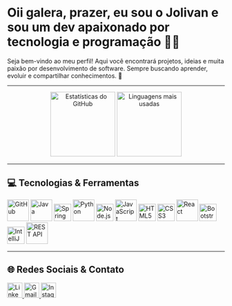 # Oii galera, prazer, eu sou o Jolivan e sou um dev apaixonado por tecnologia e programação 🧑‍💻

Seja bem-vindo ao meu perfil! Aqui você encontrará projetos, ideias e muita paixão por desenvolvimento de software. Sempre buscando aprender, evoluir e compartilhar conhecimentos. 🚀

---

<div align="center">
  <img src="https://github-readme-stats.vercel.app/api?username=JolivanAbreu&hide_title=false&hide_rank=false&show_icons=true&include_all_commits=true&count_private=true&theme=dracula&locale=en&hide_border=false&order=1" height="150" alt="Estatísticas do GitHub" />
  <img src="https://github-readme-stats.vercel.app/api/top-langs?username=JolivanAbreu&locale=en&layout=compact&card_width=320&langs_count=5&theme=dracula&hide_border=false&order=2" height="150" alt="Linguagens mais usadas" />
</div>

---

## 💻 Tecnologias & Ferramentas
<div align="left">
  <img src="https://techstack-generator.vercel.app/github-icon.svg" alt="GitHub" width="50" height="50" />
  <img src="https://techstack-generator.vercel.app/java-icon.svg" alt="Java" width="50" height="50" />
  <img src="https://cdn.jsdelivr.net/gh/devicons/devicon/icons/spring/spring-original.svg" height="40" alt="Spring logo" />
  <img src="https://techstack-generator.vercel.app/python-icon.svg" alt="Python" width="50" height="50" />
  <img src="https://cdn.jsdelivr.net/gh/devicons/devicon/icons/nodejs/nodejs-original.svg" height="40" alt="Node.js logo" />
  <img src="https://techstack-generator.vercel.app/js-icon.svg" alt="JavaScript" width="50" height="50" />
  <img src="https://cdn.jsdelivr.net/gh/devicons/devicon/icons/html5/html5-original.svg" height="40" alt="HTML5 logo" />
  <img src="https://cdn.jsdelivr.net/gh/devicons/devicon/icons/css3/css3-original.svg" height="40" alt="CSS3 logo" />
  <img src="https://techstack-generator.vercel.app/react-icon.svg" alt="React" width="50" height="50" />
  <img src="https://cdn.jsdelivr.net/gh/devicons/devicon/icons/bootstrap/bootstrap-original.svg" height="40" alt="Bootstrap logo" />
  <img src="https://cdn.jsdelivr.net/gh/devicons/devicon/icons/intellij/intellij-original.svg" height="40" alt="IntelliJ IDEA logo" />
  <img src="https://techstack-generator.vercel.app/restapi-icon.svg" alt="REST API" width="50" height="50" />
</div>

---

## 🌐 Redes Sociais & Contato
<div align="left">
  <a href="https://www.linkedin.com/in/jolivan-abreu-teixeira-5a27961b0/" target="_blank">
    <img src="https://img.shields.io/static/v1?message=LinkedIn&logo=linkedin&label=&color=0077B5&logoColor=white&labelColor=&style=for-the-badge" height="35" alt="LinkedIn logo" />
  </a>
  <a href="mailto:suportetecnicojolivan@gmail.com" target="_blank">
    <img src="https://img.shields.io/static/v1?message=Gmail&logo=gmail&label=&color=D14836&logoColor=white&labelColor=&style=for-the-badge" height="35" alt="Gmail logo" />
  </a>
  <a href="https://www.instagram.com/jolivan_teixeira/" target="_blank"><img src="https://img.shields.io/badge/-Instagram-%23E4405F?style=for-the-badge&logo=instagram&logoColor=white" target="_blank" height="35" alt="Instagram logo">
  </a>
</div>
